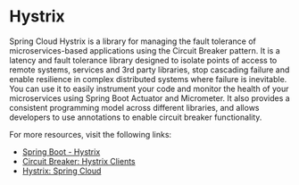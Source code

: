 # Hystrix

Spring Cloud Hystrix is a library for managing the fault tolerance of microservices-based applications using the Circuit Breaker pattern. It is a latency and fault tolerance library designed to isolate points of access to remote systems, services and 3rd party libraries, stop cascading failure and enable resilience in complex distributed systems where failure is inevitable. You can use it to easily instrument your code and monitor the health of your microservices using Spring Boot Actuator and Micrometer. It also provides a consistent programming model across different libraries, and allows developers to use annotations to enable circuit breaker functionality.

For more resources, visit the following links:

- [Spring Boot - Hystrix](https://www.tutorialspoint.com/spring_boot/spring_boot_hystrix.htm)
- [Circuit Breaker: Hystrix Clients](https://cloud.spring.io/spring-cloud-netflix/multi/multi__circuit_breaker_hystrix_clients.html)
- [Hystrix: Spring Cloud](https://stackabuse.com/spring-cloud-hystrix/)

